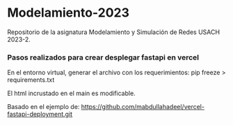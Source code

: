 # Modelamiento-2023
Repositorio de la asignatura Modelamiento y Simulación de Redes USACH 2023-2.

### Pasos realizados para crear desplegar fastapi en vercel

En el entorno virtual, generar el archivo con los requerimientos:
pip freeze > requirements.txt

El html incrustado en el main es modificable.

Basado en el ejemplo de:
https://github.com/mabdullahadeel/vercel-fastapi-deployment.git
